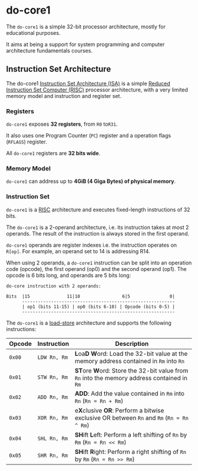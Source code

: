 # do-core1

The `do-core1` is a simple 32-bit processor architecture, mostly for educational purposes.

It aims at being a support for system programming and computer architecture fundamentals courses.

## Instruction Set Architecture

The do-core1 [Instruction Set Architecture (ISA)](https://en.wikipedia.org/wiki/Instruction_set) is a simple [Reduced Instruction Set Computer (RISC)](https://en.wikipedia.org/wiki/Reduced_instruction_set_computer)
processor architecture, with a very limited memory model and instruction and register set.

### Registers

`do-core1` exposes **32 registers**, from `R0` to`R31`.

It also uses one Program Counter (`PC`) register and a operation flags (`RFLAGS`) register.

All `do-core1` registers are **32 bits wide**.

### Memory Model

`do-core1` can address up to **4GiB (4 Giga Bytes) of physical memory**.

### Instruction Set

`do-core1` is a [RISC](https://en.wikipedia.org/wiki/Reduced_instruction_set_computer) architecture and executes fixed-length
instructions of 32 bits.

The `do-core1` is a 2-operand architecture, i.e. its instruction takes at most 2 operands.
The result of the instruction is always stored in the first operand.

`do-core1` operands are register indexes i.e. the instruction operates on `R[op]`.
For example, an operand set to 14 is addressing R14.

When using 2 operands, a `do-core1` instruction can be split into an operation code (opcode),
the first operand (op0) and the second operand (op1).
The opcode is 6 bits long, and operands are 5 bits long:

```
do-core instruction with 2 operands:

Bits  |15              11|10                6|5               0|
      ----------------------------------------------------------
      | op1 (bits 11-15) | op0 (bits 6-10) | Opcode (bits 0-5) |
      ----------------------------------------------------------
```

The `do-core1` is a [load-store](https://en.wikipedia.org/wiki/Load%E2%80%93store_architecture)
architecture and supports the following instructions:


| Opcode | Instruction  | Description                                                                                    |
|--------|--------------|------------------------------------------------------------------------------------------------|
| `0x00` | `LDW Rn, Rm` | **L**oa**D** **W**ord: Load the 32-bit value at the memory address contained in `Rm` into `Rn` |
| `0x01` | `STW Rn, Rm` | **ST**ore **W**ord: Store the 32-bit value from `Rn` into the memory address contained in `Rm` |
| `0x02` | `ADD Rn, Rm` | **ADD**: Add the value contained in `Rm` into `Rn` (`Rn = Rn + Rm`)                            |
| `0x03` | `XOR Rn, Rm` | e**X**clusive **OR**: Perform a bitwise exclusive OR between `Rn` and `Rm` (`Rn = Rn ^ Rm`)    |
| `0x04` | `SHL Rn, Rm` | **SH**ift **L**eft: Perform a left shifting of `Rn` by `Rm` (`Rn = Rn << Rm`)                  |
| `0x05` | `SHR Rn, Rm` | **SH**ift **R**ight: Perform a right shifting of `Rn` by `Rm` (`Rn = Rn >> Rm`)                |

